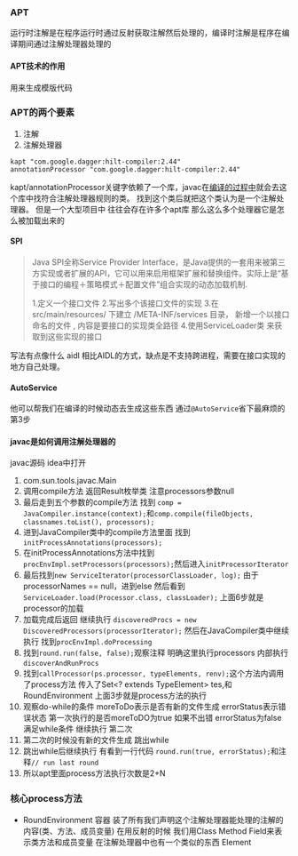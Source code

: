 ### APT
运行时注解是在程序运行时通过反射获取注解然后处理的，编译时注解是程序在编译期间通过注解处理器处理的

#### APT技术的作用
用来生成模版代码

### APT的两个要素
1. 注解
2. 注解处理器

```
kapt "com.google.dagger:hilt-compiler:2.44"
annotationProcessor "com.google.dagger:hilt-compiler:2.44"
```
kapt/annotationProcessor关键字依赖了一个库，javac在<u>编译的过程中</u>就会去这个库中找符合注解处理器规则的类。 找到这个类后就把这个类认为是一个注解处理器。 但是一个大型项目中 往往会存在许多个apt库 那么这么多个处理器它是怎么被加载出来的

#### SPI
>Java SPI全称Service Provider Interface，是Java提供的一套用来被第三方实现或者扩展的API，它可以用来启用框架扩展和替换组件。实际上是“基于接口的编程＋策略模式＋配置文件”组合实现的动态加载机制.
>
>1.定义一个接口文件
2.写出多个该接口文件的实现
3.在 src/main/resources/ 下建立 /META-INF/services 目录， 新增一个以接口命名的文件 , 内容是要接口的实现类全路径
4.使用ServiceLoader类 来获取到这些实现的接口

写法有点像什么 aidl
相比AIDL的方式，缺点是不支持跨进程，需要在接口实现的地方自己处理。

#### AutoService
他可以帮我们在编译的时候动态去生成这些东西
通过`@AutoService`省下最麻烦的第3步

#### javac是如何调用注解处理器的
javac源码 idea中打开

1. com.sun.tools.javac.Main
2. 调用compile方法 返回Result枚举类 注意processors参数null
3. 最后走到五个参数的compile方法 找到 `comp = JavaCompiler.instance(context);`和`comp.compile(fileObjects,
   classnames.toList(),
   processors);`
4. 进到JavaCompiler类中的compile方法里面 找到`initProcessAnnotations(processors);`
5. 在initProcessAnnotations方法中找到`procEnvImpl.setProcessors(processors);`然后进入`initProcessorIterator`
6. 最后找到`new ServiceIterator(processorClassLoader, log);`
   由于processorNames == null，进到else
   然后看到`ServiceLoader.load(Processor.class, classLoader);`
   上面6步就是processor的加载
7. 加载完成后返回 继续执行 `discoveredProcs = new DiscoveredProcessors(processorIterator);` 然后在JavaCompiler类中继续执行 找到`procEnvImpl.doProcessing`
8. 找到`round.run(false, false);`观察注释 明确这里执行processors 内部执行`discoverAndRunProcs`
9. 找到`callProcessor(ps.processor, typeElements, renv);`这个方法内调用了process方法 传入了Set<? extends TypeElement> tes,和RoundEnvironment
   上面3步就是process方法的执行
10. 观察do-while的条件 moreToDo表示是否有新的文件生成 errorStatus表示错误状态 第一次执行的是否moreToDO为true 如果不出错 errorStatus为false 满足while条件 继续执行 第二次
11. 第二次的时候没有新的文件生成 跳出while
12. 跳出while后继续执行 有看到一行代码
    `round.run(true, errorStatus);`和注释`// run last round`
13. 所以apt里面process方法执行次数是2+N

### 核心process方法

* RoundEnvironment
  容器 装了所有我们声明这个注解处理器能处理的注解的内容(类、方法、成员变量)
  在用反射的时候 我们用Class Method Field来表示类方法和成员变量
  在注解处理器中也有一个类似的东西 Element